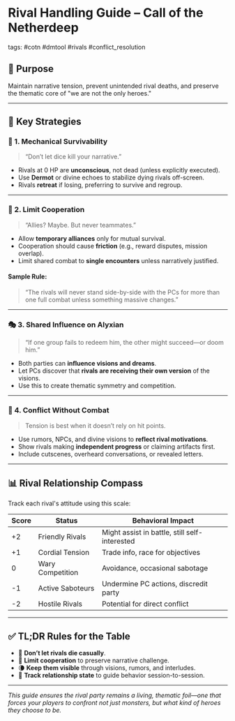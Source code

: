 # Rival Handling Guide – Call of the Netherdeep
tags: #cotn #dmtool #rivals #conflict_resolution

## 🎯 Purpose
Maintain narrative tension, prevent unintended rival deaths, and preserve the thematic core of "we are not the only heroes."

---

## 🔧 Key Strategies

### 🧱 1. Mechanical Survivability
> “Don’t let dice kill your narrative.”

- Rivals at 0 HP are **unconscious**, not dead (unless explicitly executed).
- Use **Dermot** or divine echoes to stabilize dying rivals off-screen.
- Rivals **retreat** if losing, preferring to survive and regroup.

---

### 🤝 2. Limit Cooperation
> “Allies? Maybe. But never teammates.”

- Allow **temporary alliances** only for mutual survival.
- Cooperation should cause **friction** (e.g., reward disputes, mission overlap).
- Limit shared combat to **single encounters** unless narratively justified.

#### Sample Rule:
> “The rivals will never stand side-by-side with the PCs for more than one full combat unless something massive changes.”

---

### 🎭 3. Shared Influence on Alyxian
> “If one group fails to redeem him, the other might succeed—or doom him.”

- Both parties can **influence visions and dreams**.
- Let PCs discover that **rivals are receiving their own version** of the visions.
- Use this to create thematic symmetry and competition.

---

### 🎲 4. Conflict Without Combat
> Tension is best when it doesn’t rely on hit points.

- Use rumors, NPCs, and divine visions to **reflect rival motivations**.
- Show rivals making **independent progress** or claiming artifacts first.
- Include cutscenes, overheard conversations, or revealed letters.

---

## 📊 Rival Relationship Compass

Track each rival's attitude using this scale:

| Score | Status            | Behavioral Impact                             |
|-------|-------------------|-----------------------------------------------|
| +2    | Friendly Rivals   | Might assist in battle, still self-interested |
| +1    | Cordial Tension   | Trade info, race for objectives               |
| 0     | Wary Competition  | Avoidance, occasional sabotage                |
| -1    | Active Saboteurs  | Undermine PC actions, discredit party         |
| -2    | Hostile Rivals    | Potential for direct conflict                 |

---

## ✅ TL;DR Rules for the Table

- 🛑 **Don’t let rivals die casually**.
- 🧩 **Limit cooperation** to preserve narrative challenge.
- 🌘 **Keep them visible** through visions, rumors, and interludes.
- 🔄 **Track relationship state** to guide behavior session-to-session.

---

_This guide ensures the rival party remains a living, thematic foil—one that forces your players to confront not just monsters, but what kind of heroes they choose to be._